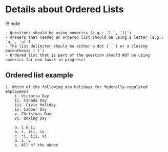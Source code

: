 # Details about Ordered Lists

!!! note

    - Questions should be using numerics (e.g.: `1.`, `1)`)
    - Answers that needed an ordered list should be using a letter (e.g.: `a.`, `a)`)
    - The list delimiter should be either a dot (`.`) or a closing parenthesis (`)`)
    - Ordered list that is part of the question should NOT be using numerics for now (work in progress)

## Ordered list example

    1. Which of the following are holidays for federally-regulated employees?
        i. Victoria Day
        ii. Canada Day
        iii. Civic Holiday
        iv. Labour Day
        v. Christmas Day
        vi. Boxing Day

        a. i & ii
        b. i, iii, iv
        c. *i, iii, vi
        d. i, v 
        e. All of the above

